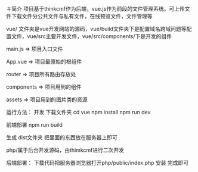 ＃简介
项目基于thinkcmf作为后端，vue.js作为前段的文件管理系统。可上传文件下载文件分公共文件与私有文件，在线预览文件，文件管理等

vue/ 文件夹是vue开发网站的源码，vue/build文件夹下是配置域名跨域问题等配置文件，vue/src主要开发文件，vue/src/components/下是开发的组件

main.js => 项目入口文件

App.vue => 项目最原始的根组件

router => 项目所有路由存放处

components => 项目用到的组件

assets => 项目用到的图片类的资源

运行方法：
开发
下载文件夹 cd vue 
npm install 
npm run dev

前端部署
npm run build

生成 dist文件夹 把里面的东西放在服务器上即可



php/属于后台开发源码，由thimkcmf进行二次开发

后端部署：
下载代码把服务器浏览器打开php/public/index.php 安装 完成即可
